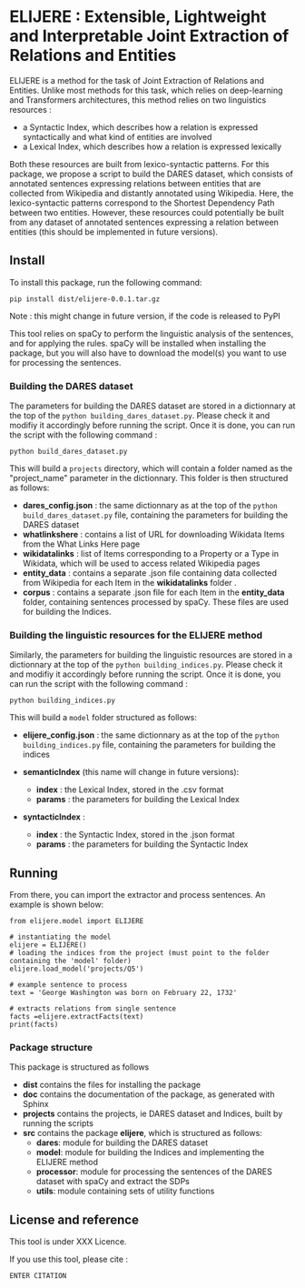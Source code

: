 # ELIJERE : Extensible, Lightweight and Interpretable Joint Extraction of Relations and Entities

ELIJERE is a method for the task of Joint Extraction of Relations and Entities. Unlike most methods for this task, which relies on deep-learning and Transformers architectures, this method relies on two linguistics resources : 
* a Syntactic Index, which describes how a relation is expressed syntactically and what kind of entities are involved
* a Lexical Index, which describes how a relation is expressed lexically 

Both these resources are built from lexico-syntactic patterns. 
For this package, we propose a script to build the DARES dataset, which consists of annotated sentences expressing relations between entities that are collected from Wikipedia and distantly annotated using Wikipedia. Here, the lexico-syntactic patterns correspond to the Shortest Dependency Path between two entities. 
However, these resources could potentially be built from any dataset of annotated sentences expressing a relation between entities (this should be implemented in future versions). 

## Install

To install this package, run the following command:

```
pip install dist/elijere-0.0.1.tar.gz 
```
Note : this might change in future version, if the code is released to PyPI

This tool relies on spaCy to perform the linguistic analysis of the sentences, and for applying the rules. spaCy will be installed when installing the package, but you will also have to download the model(s) you want to use for processing the sentences. 

### Building the DARES dataset

The parameters for building the DARES dataset are stored in a dictionnary at the top of the ```python building_dares_dataset.py```. Please check it and modifiy it accordingly before running the script. Once it is done, you can run the script with the following command :

```
python build_dares_dataset.py
```
This will build a ```projects``` directory, which will contain a folder named as the "project_name" parameter in the dictionnary. This folder is then structured as follows:
* **dares_config.json** : the same dictionnary as at the top of the ```python build_dares_dataset.py``` file, containing the parameters for building the DARES dataset
* **whatlinkshere** : contains a list of URL for downloading Wikidata Items from the What Links Here page
* **wikidatalinks** : list of Items corresponding to a Property or a Type in Wikidata, which will be used to access related Wikipedia pages
* **entity_data** : contains a separate .json file containing data collected from Wikipedia for each Item in the **wikidatalinks** folder .
* **corpus** : contains a separate .json file for each Item in the **entity_data** folder, containing sentences processed by spaCy. These files are used for building the Indices.

### Building the linguistic resources for the ELIJERE method

Similarly, the parameters for building the linguistic resources are stored in a dictionnary at the top of the ```python building_indices.py```. Please check it and modifiy it accordingly before running the script. Once it is done, you can run the script with the following command :

```
python building_indices.py
```

This will build a ```model``` folder structured as follows: 
* **elijere_config.json** : the same dictionnary as at the top of the ```python building_indices.py``` file, containing the parameters for building the indices
* **semanticIndex** (this name will change in future versions): 
    * **index** : the Lexical Index, stored in the .csv format
    * **params** : the parameters for building the Lexical Index

* **syntacticIndex** : 
    * **index** : the Syntactic Index, stored in the .json format
    * **params** : the parameters for building the Syntactic Index


## Running

From there, you can import the extractor and process sentences. An example is shown below: 
```
from elijere.model import ELIJERE

# instantiating the model
elijere = ELIJERE()
# loading the indices from the project (must point to the folder containing the 'model' folder)
elijere.load_model('projects/Q5')

# example sentence to process
text = 'George Washington was born on February 22, 1732'

# extracts relations from single sentence
facts =elijere.extractFacts(text)
print(facts)
```


### Package structure

This package is structured as follows
* **dist** contains the files for installing the package
* **doc** contains the documentation of the package, as generated with Sphinx
* **projects** contains the projects, ie DARES dataset and Indices, built by running the scripts
* **src** contains the package **elijere**, which is structured as follows:
    * **dares**: module for building the DARES dataset
    * **model**: module for building the Indices and implementing the ELIJERE method
    * **processor**: module for processing the sentences of the DARES dataset with spaCy and extract the SDPs
    * **utils**: module containing sets of utility functions

## License and reference

This tool is under XXX Licence. 

If you use this tool, please cite :

```
ENTER CITATION
```